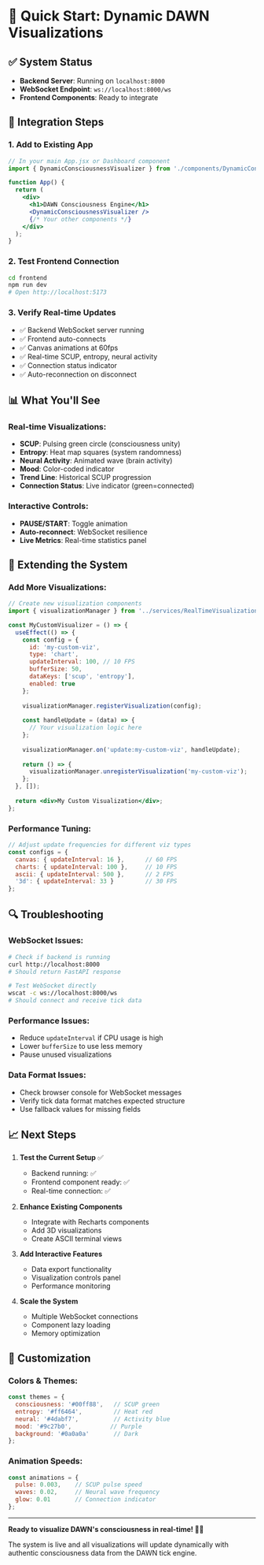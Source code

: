 # 🚀 Quick Start: Dynamic DAWN Visualizations

## ✅ System Status
- **Backend Server**: Running on `localhost:8000` 
- **WebSocket Endpoint**: `ws://localhost:8000/ws`
- **Frontend Components**: Ready to integrate

## 🔧 Integration Steps

### 1. Add to Existing App
```jsx
// In your main App.jsx or Dashboard component
import { DynamicConsciousnessVisualizer } from './components/DynamicConsciousnessVisualizer';

function App() {
  return (
    <div>
      <h1>DAWN Consciousness Engine</h1>
      <DynamicConsciousnessVisualizer />
      {/* Your other components */}
    </div>
  );
}
```

### 2. Test Frontend Connection
```bash
cd frontend
npm run dev
# Open http://localhost:5173
```

### 3. Verify Real-time Updates
- ✅ Backend WebSocket server running
- ✅ Frontend auto-connects
- ✅ Canvas animations at 60fps
- ✅ Real-time SCUP, entropy, neural activity
- ✅ Connection status indicator
- ✅ Auto-reconnection on disconnect

## 📊 What You'll See

### Real-time Visualizations:
- **SCUP**: Pulsing green circle (consciousness unity)
- **Entropy**: Heat map squares (system randomness) 
- **Neural Activity**: Animated wave (brain activity)
- **Mood**: Color-coded indicator
- **Trend Line**: Historical SCUP progression
- **Connection Status**: Live indicator (green=connected)

### Interactive Controls:
- **PAUSE/START**: Toggle animation
- **Auto-reconnect**: WebSocket resilience
- **Live Metrics**: Real-time statistics panel

## 🎯 Extending the System

### Add More Visualizations:
```jsx
// Create new visualization components
import { visualizationManager } from '../services/RealTimeVisualizationManager';

const MyCustomVisualizer = () => {
  useEffect(() => {
    const config = {
      id: 'my-custom-viz',
      type: 'chart',
      updateInterval: 100, // 10 FPS
      bufferSize: 50,
      dataKeys: ['scup', 'entropy'],
      enabled: true
    };
    
    visualizationManager.registerVisualization(config);
    
    const handleUpdate = (data) => {
      // Your visualization logic here
    };
    
    visualizationManager.on('update:my-custom-viz', handleUpdate);
    
    return () => {
      visualizationManager.unregisterVisualization('my-custom-viz');
    };
  }, []);
  
  return <div>My Custom Visualization</div>;
};
```

### Performance Tuning:
```javascript
// Adjust update frequencies for different viz types
const configs = {
  canvas: { updateInterval: 16 },      // 60 FPS
  charts: { updateInterval: 100 },     // 10 FPS  
  ascii: { updateInterval: 500 },      // 2 FPS
  '3d': { updateInterval: 33 }         // 30 FPS
};
```

## 🔍 Troubleshooting

### WebSocket Issues:
```bash
# Check if backend is running
curl http://localhost:8000
# Should return FastAPI response

# Test WebSocket directly
wscat -c ws://localhost:8000/ws
# Should connect and receive tick data
```

### Performance Issues:
- Reduce `updateInterval` if CPU usage is high
- Lower `bufferSize` to use less memory
- Pause unused visualizations

### Data Format Issues:
- Check browser console for WebSocket messages
- Verify tick data format matches expected structure
- Use fallback values for missing fields

## 📈 Next Steps

1. **Test the Current Setup** ✅
   - Backend running: ✅
   - Frontend component ready: ✅
   - Real-time connection: ✅

2. **Enhance Existing Components**
   - Integrate with Recharts components
   - Add 3D visualizations
   - Create ASCII terminal views

3. **Add Interactive Features**
   - Data export functionality
   - Visualization controls panel
   - Performance monitoring

4. **Scale the System**
   - Multiple WebSocket connections
   - Component lazy loading
   - Memory optimization

## 🎨 Customization

### Colors & Themes:
```javascript
const themes = {
  consciousness: '#00ff88',   // SCUP green
  entropy: '#ff6464',         // Heat red
  neural: '#4dabf7',          // Activity blue
  mood: '#9c27b0',           // Purple
  background: '#0a0a0a'       // Dark
};
```

### Animation Speeds:
```javascript
const animations = {
  pulse: 0.003,    // SCUP pulse speed
  waves: 0.02,     // Neural wave frequency  
  glow: 0.01       // Connection indicator
};
```

---

**Ready to visualize DAWN's consciousness in real-time! 🌊✨**

The system is live and all visualizations will update dynamically with authentic consciousness data from the DAWN tick engine. 